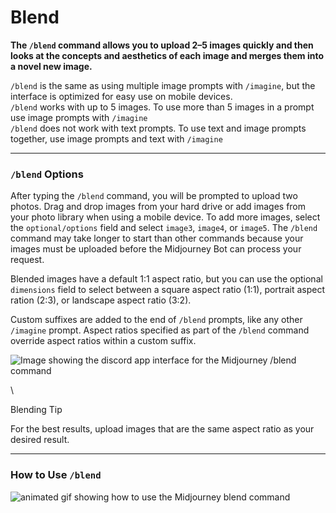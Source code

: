 # Blend

**The `/blend` command allows you to upload 2–5 images quickly and then looks at the concepts and aesthetics of each image and merges them into a novel new image.**

`/blend` is the same as using multiple image prompts with `/imagine`, but the interface is optimized for easy use on mobile devices.\
`/blend` works with up to 5 images. To use more than 5 images in a prompt use image prompts with `/imagine`\
`/blend` does not work with text prompts. To use text and image prompts together, use image prompts and text with `/imagine`

***

### `/blend` Options <a href="#blend-options" id="blend-options"></a>

After typing the `/blend` command, you will be prompted to upload two photos. Drag and drop images from your hard drive or add images from your photo library when using a mobile device. To add more images, select the `optional/options` field and select `image3`, `image4`, or `image5`. The `/blend` command may take longer to start than other commands because your images must be uploaded before the Midjourney Bot can process your request.

Blended images have a default 1:1 aspect ratio, but you can use the optional `dimensions` field to select between a square aspect ratio (1:1), portrait aspect ration (2:3), or landscape aspect ratio (3:2).

Custom suffixes are added to the end of `/blend` prompts, like any other `/imagine` prompt. Aspect ratios specified as part of the `/blend` command override aspect ratios within a custom suffix.

![Image showing the discord app interface for the Midjourney /blend command](https://cdn.document360.io/3040c2b6-fead-4744-a3a9-d56d621c6c7e/Images/Documentation/MJ\_Blend\_Interface.png)

\


Blending Tip

For the best results, upload images that are the same aspect ratio as your desired result.

***

### How to Use `/blend` <a href="#how-to-use-blend" id="how-to-use-blend"></a>

![animated gif showing how to use the Midjourney blend command](https://cdn.document360.io/3040c2b6-fead-4744-a3a9-d56d621c6c7e/Images/Documentation/MJ\_Blend.gif)
